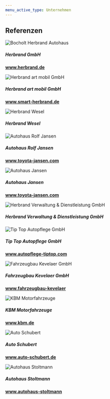 ```yaml
---
menu_active_type: Unternehmen
---
```

<div class="card border-secondary">
    <div class="card-header text-center">
        <h2>Referenzen</h2>
    </div>
    <div class="row">
        <div class="col-md-2">
            <div class="card-body">
                <img src="{{ "/assets/img/Herbrand.jpg?v=" | append: site.github.build_revision | relative_url }}" class="card-img img-height" alt="Bocholt Herbrand Autohaus">
            </div>
        </div>
        <div class="col-md-4">
            <div class="card-body schrift-zentrieren">
            <h5 class="card-title">Herbrand GmbH</h5>
                <p class="card-text">
                    <strong><a href="https://www.herbrand.de/" target="_blank">www.herbrand.de</a></strong>
                </p>
            </div>
        </div>           
        <div class="col-md-2">
            <div class="card-body">
                <img src="{{ "/assets/img/smart-team.jpg?v=" | append: site.github.build_revision | relative_url }}" class="card-img img-height" alt="Herbrand art mobil GmbH">
            </div>
        </div>
        <div class="col-md-4">
            <div class="card-body schrift-zentrieren">
            <h5 class="card-title">Herbrand art mobil GmbH</h5>
                <p class="card-text">
                    <strong><a href="http://www.smart-herbrand.de/de/dealers/smartcenter-herbrand/de/index.html" target="_blank">www.smart-herbrand.de</a></strong>
                </p>
            </div>
        </div>
    </div>
    <div class="row">
        <div class="col-md-2">
            <div class="card-body">
                <img src="{{ "/assets/img/WeselHerbrand.jpg?v=" | append: site.github.build_revision | relative_url }}" class="card-img img-height" alt="Herbrand Wesel">
            </div>
        </div>
        <div class="col-md-4">
            <div class="card-body schrift-zentrieren">
            <h5 class="card-title">Herbrand Wesel</h5>
                <p class="card-text">
                </p>
            </div>
        </div>           
        <div class="col-md-2">
            <div class="card-body">
                <img src="{{ "/assets/img/AH-R-Jansen.jpg?v=" | append: site.github.build_revision | relative_url }}" class="card-img img-height" alt="Autohaus Rolf Jansen">
            </div>
        </div>
        <div class="col-md-4">
            <div class="card-body schrift-zentrieren">
            <h5 class="card-title">Autohaus Rolf Jansen</h5>
                <p class="card-text">
                    <strong><a href="http://www.toyota-mg.herbrand-jansen.de/" target="_blank">www.toyota-jansen.com</a></strong>
                </p>
            </div>
        </div>
    </div>
    <div class="row">
        <div class="col-md-2">
            <div class="card-body">
                <img src="{{ "/assets/img/Ah-Jansen.jpg?v=" | append: site.github.build_revision | relative_url }}" class="card-img img-height" alt="Autohaus Jansen">
            </div>
        </div>
        <div class="col-md-4">
            <div class="card-body schrift-zentrieren">
            <h5 class="card-title">Autohaus Jansen</h5>
                <p class="card-text">
                    <strong><a href="http://www.toyota-mg.herbrand-jansen.de/" target="_blank">www.toyota-jansen.com</a></strong>
                </p>
            </div>
        </div>           
        <div class="col-md-2">
            <div class="card-body">
                <img src="{{ "/assets/img/Herbrand-verdie.jpg?v=" | append: site.github.build_revision | relative_url }}" class="card-img img-height" alt="Herbrand Verwaltung & Dienstleistung GmbH">
            </div>
        </div>
        <div class="col-md-4">
            <div class="card-body schrift-zentrieren">
            <h5 class="card-title">Herbrand Verwaltung & Dienstleistung GmbH</h5>
                <p class="card-text">
                </p>
            </div>
        </div>
    </div>
    <div class="row">
        <div class="col-md-2">
            <div class="card-body">
                <img src="{{ "/assets/img/tiptop.jpg?v=" | append: site.github.build_revision | relative_url }}" class="card-img img-height" alt="Tip Top Autopflege GmbH">
            </div>
        </div>
        <div class="col-md-4">
            <div class="card-body schrift-zentrieren">
            <h5 class="card-title">Tip Top Autopflege GmbH</h5>
                <p class="card-text">
                    <strong><a href="hhttp://www.autopflege-tiptop.com/" target="_blank">www.autopflege-tiptop.com</a></strong>
                </p>
            </div>
        </div>           
        <div class="col-md-2">
            <div class="card-body">
                <img src="{{ "/assets/img/FahrzeugbauKv.jpg?v=" | append: site.github.build_revision | relative_url }}" class="card-img img-height" alt="Fahrzeugbau Kevelaer GmbH">
            </div>
        </div>
        <div class="col-md-4">
            <div class="card-body schrift-zentrieren">
            <h5 class="card-title">Fahrzeugbau Kevelaer GmbH</h5>
                <p class="card-text">
                    <strong><a href="http://www.fahrzeugbau-kevelaer.de/" target="_blank">www.fahrzeugbau-kevelaer</a></strong><br>
                </p>
            </div>
        </div>
    </div>
    <div class="row">
        <div class="col-md-2">
            <div class="card-body">
                <img src="{{ "/assets/img/KBM-Motorfahrzeuge.JPG?v=" | append: site.github.build_revision | relative_url }}" class="card-img img-height" alt="KBM Motorfahrzeuge">
            </div>
        </div>
        <div class="col-md-4">
            <div class="card-body schrift-zentrieren">
            <h5 class="card-title">KBM Motorfahrzeuge</h5>
                <p class="card-text">
                    <strong><a href="http://www.kbm.de/" target="_blank">www.kbm.de</a></strong>
                </p>
            </div>
        </div>           
        <div class="col-md-2">
            <div class="card-body">
                <img src="{{ "/assets/img/Auto-Schubert.jpg?v=" | append: site.github.build_revision | relative_url }}" class="card-img img-height" alt="Auto Schubert">
            </div>
        </div>
        <div class="col-md-4">
            <div class="card-body schrift-zentrieren">
            <h5 class="card-title">Auto Schubert</h5>
                <p class="card-text">
                    <strong><a href="https://www.auto-schubert.de/" target="_blank">www.auto-schubert.de</a></strong><br>
                </p>
            </div>
        </div>
    </div>
    <div class="row">
        <div class="col-md-2">
            <div class="card-body">
                <img src="{{ "/assets/img/Ah-Stoltmann.jpg?v=" | append: site.github.build_revision | relative_url }}" class="card-img img-height" alt="Autohaus Stoltmann">
            </div>
        </div>
        <div class="col-md-4">
            <div class="card-body schrift-zentrieren">
            <h5 class="card-title">Autohaus Stoltmann</h5>
                <p class="card-text">
                    <strong><a href="https://autohaus-stoltmann.de/" target="_blank">www.autohaus-stoltmann</a></strong>
                </p>
            </div>
        </div>           
    </div>
</div>
